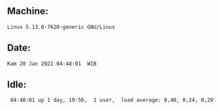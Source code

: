 ## Machine:
```
Linux 5.13.0-7620-generic GNU/Linux
```
## Date:
```
Kam 20 Jan 2022 04:48:01  WIB
```
## Idle:
```
 04:48:01 up 1 day, 19:56,  1 user,  load average: 0,40, 0,24, 0,20
```

